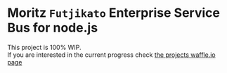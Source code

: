 Moritz `Futjikato` Enterprise Service Bus for node.js 
======

This project is 100% WIP.<br>
If you are interested in the current progress check [the projects waffle.io page](https://waffle.io/futjikato/tr-esb)
